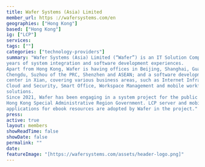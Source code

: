 ```yaml
---
title: Wafer Systems (Asia) Limited
member_url: https ://wafersystems.com/en
geographies: ["Hong Kong"]
based: ["Hong Kong"]
ig: ["LCP"] 
services: 
tags: [""]
categories: ["technology-providers"]
summary: "Wafer Systems (Asia) Limited (“Wafer”) is an IT Solution Company with over 30
years of system integration and software development experiences.
Apart from Hong Kong, Wafer is having offices in Beijing, Shanghai, Guangzhou,
Chengdu, Suzhou of the PRC, Shenzhen and ASEAN; and a software development
center in Xian, covering various business areas, such as Internet Infrastructure Build,
Cloud and Security, Smart Office, Workspace Management and mobile workforce
solutions.
Since 2021, Wafer has been engaging in a system project for the public libraries of the
Hong Kong Special Administrative Region Government. LCP server and mobile
applications for ebook resources are adopted by Wafer in the project."
press:
active: true
layout: members
showReadTime: false
showDate: false
permalink: ""
date: 
featureImage: "[https://wafersystems.com/assets/header-logo.png]"
---
```

